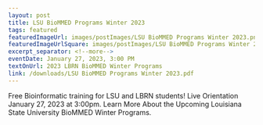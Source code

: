 ```yaml
---
layout: post
title: LSU BioMMED Programs Winter 2023
tags: featured
featuredImageUrl: images/postImages/LSU BioMMED Programs Winter 2023.png
featuredImageUrlSquare: images/postImages/LSU BioMMED Programs Winter 2023.png
excerpt_separator: <!--more-->
eventDate: January 27, 2023, 3:00 PM
textOnUrl: 2023 LBRN BioMMED Winter Programs
link: /downloads/LSU BioMMED Programs Winter 2023.pdf
---
```

<p>Free Bioinformatic training for LSU and LBRN students! Live Orientation January 27, 2023 at 3:00pm.
Learn More About the Upcoming Louisiana State University BioMMED Winter Programs.</p>